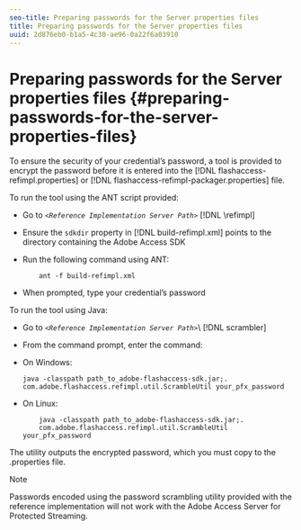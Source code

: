 ```yaml
---
seo-title: Preparing passwords for the Server properties files
title: Preparing passwords for the Server properties files
uuid: 2d876eb0-b1a5-4c30-ae96-0a22f6a03910
---
```


# Preparing passwords for the Server properties files {#preparing-passwords-for-the-server-properties-files}

To ensure the security of your credential’s password, a tool is provided to encrypt the password before it is entered into the [!DNL flashaccess-refimpl.properties] or [!DNL flashaccess-refimpl-packager.properties] file.

To run the tool using the ANT script provided:

* Go to *`<Reference Implementation Server Path>`* [!DNL \refimpl] 

* Ensure the `sdkdir` property in [!DNL build-refimpl.xml] points to the directory containing the Adobe Access SDK 
* Run the following command using ANT:

  ```
      ant -f build-refimpl.xml
  ```

* When prompted, type your credential’s password

To run the tool using Java:

* Go to *`<Reference Implementation Server Path>`*\ [!DNL scrambler] 

* From the command prompt, enter the command:

* On Windows:

    ```    
    java -classpath path_to_adobe-flashaccess-sdk.jar;.  
    com.adobe.flashaccess.refimpl.util.ScrambleUtil your_pfx_password
    ```

* On Linux:

    ```    
        java -classpath path_to_adobe-flashaccess-sdk.jar;.  
        com.adobe.flashaccess.refimpl.util.ScrambleUtil your_pfx_password
    ```

The utility outputs the encrypted password, which you must copy to the .properties file.

>[!NOTE]
>
>Passwords encoded using the password scrambling utility provided with the reference implementation will not work with the Adobe Access Server for Protected Streaming.

